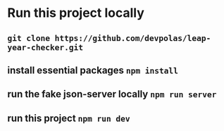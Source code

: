 # Run this project locally

## `git clone https://github.com/devpolas/leap-year-checker.git`

## install essential packages `npm install`

## run the fake json-server locally `npm run server`

## run this project `npm run dev`
